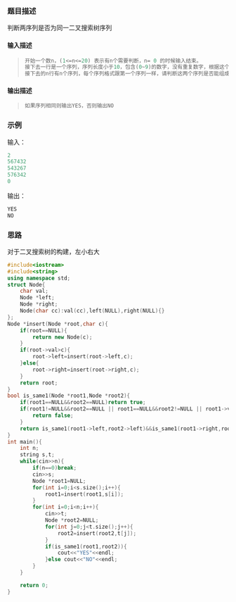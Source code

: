 ### 题目描述

判断两序列是否为同一二叉搜索树序列

#### 输入描述　　

> ```c++
> 开始一个数n，(1<=n<=20) 表示有n个需要判断，n= 0 的时候输入结束。
> 接下去一行是一个序列，序列长度小于10，包含(0~9)的数字，没有重复数字，根据这个序列可以构造出一颗二叉搜索树。
> 接下去的n行有n个序列，每个序列格式跟第一个序列一样，请判断这两个序列是否能组成同一颗二叉搜索树。
> ```

#### 输出描述

> ```c++
> 如果序列相同则输出YES，否则输出NO
> ```

### 示例

输入：

```c++
2
567432
543267
576342
0
```

输出：

```c++
YES
NO
```

### 思路

对于二叉搜索树的构建，左小右大

```c++
#include<iostream>
#include<string>
using namespace std;
struct Node{
    char val;
    Node *left;
    Node *right;
    Node(char cc):val(cc),left(NULL),right(NULL){}
}; 
Node *insert(Node *root,char c){
    if(root==NULL){
        return new Node(c);
    }
    if(root->val>c){
        root->left=insert(root->left,c);
    }else{
        root->right=insert(root->right,c);
    }
    return root;
}
bool is_same1(Node *root1,Node *root2){
    if(root1==NULL&&root2==NULL)return true;
    if(root1!=NULL&&root2==NULL || root1==NULL&&root2!=NULL || root1->val!=root2->val){
        return false;
    }
    return is_same1(root1->left,root2->left)&&is_same1(root1->right,root2->right);
}
int main(){
    int n;
    string s,t;
    while(cin>>n){
        if(n==0)break;
        cin>>s;
        Node *root1=NULL;
        for(int i=0;i<s.size();i++){
            root1=insert(root1,s[i]);
        }
        for(int i=0;i<n;i++){
            cin>>t;
            Node *root2=NULL;
            for(int j=0;j<t.size();j++){
                root2=insert(root2,t[j]);
            }
            if(is_same1(root1,root2)){
                cout<<"YES"<<endl;
            }else cout<<"NO"<<endl;
        }
    }

    return 0;
}
```

